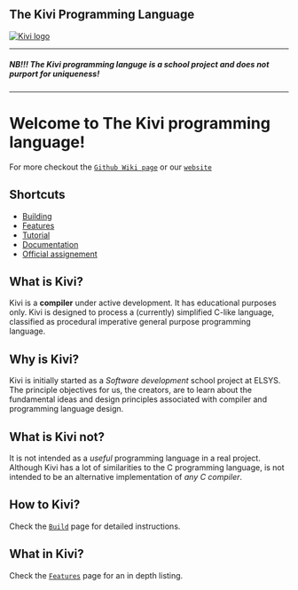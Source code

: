## The Kivi Programming Language


[![Kivi logo](https://i.postimg.cc/PxHqD9Y9/kiwi.png)](https://postimg.cc/2qHmRHH7)

-------------
##### NB!!! The Kivi programming languge is a school project and does not purport for uniqueness!
-----------

Welcome to **The Kivi programming language**!
==========================
For more checkout the [`Github Wiki page`](https://github.com/boki1/kivi/wiki) or our [`website`](https://boki1.github.io/kivi/?fbclid=IwAR1c6iUJvzHKqcrmpa2C-oxWyOOBHMx8_I7sLP1jLNYYv_POfN0FyzV7KPE)


Shortcuts
-----------------
* [Building](https://github.com/boki1/kivi/wiki/Building)
* [Features](https://github.com/boki1/kivi/wiki/Features)
* [Tutorial](https://github.com/boki1/kivi/wiki/Tutorial)
* [Documentation](https://github.com/boki1/kivi/wiki/Code-Documentation)
* [Official assignement](https://github.com/boki1/kivi/wiki/Assignment)

What is Kivi?
-----------------

Kivi is a **compiler** under active development. It has educational purposes only. Kivi is designed to process a (currently) simplified C-like language, classified as procedural imperative general purpose programming language.

Why is Kivi?
-----------------

Kivi is initially started as a *Software development* school project at ELSYS. The principle objectives for us, the creators, are to learn about the fundamental ideas and design principles associated with compiler and programming language design.

What is Kivi not?
-----------------

It is not intended as a _useful_ programming language in a real project.
Although Kivi has a lot of similarities to the C programming language, is not intended to be an alternative implementation of _any C compiler_. 

How to Kivi?
-----------------
Check the [`Build`](https://github.com/boki1/kivi/wiki/Building) page for detailed instructions.

What in Kivi?
-----------------
Check the [`Features`](https://github.com/boki1/kivi/wiki/Features) page for an in depth listing.

